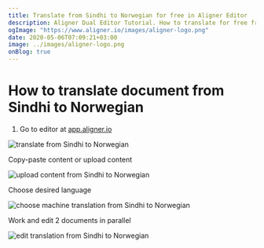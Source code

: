 ```yaml
---
title: Translate from Sindhi to Norwegian for free in Aligner Editor
description: Aligner Dual Editor Tutorial. How to translate for free from Sindhi to Norwegian. Aligner is multilingual document management platform. 
ogImage: "https://www.aligner.io/images/aligner-logo.png"
date: 2020-05-06T07:09:21+03:00
image: ../images/aligner-logo.png
onBlog: true
---
```


# How to translate document from Sindhi to Norwegian

1. Go to editor at [app.aligner.io](https://app.aligner.io "Aligner App web page")

![translate from Sindhi to Norwegian](../aligner-blank-editor.png "translate from Sindhi to Norwegian")

Copy-paste content or upload content

![upload content from Sindhi to Norwegian](../aligner-uploaded-document.png "upload content from Sindhi to Norwegian")

Choose desired language

![choose machine translation from Sindhi to Norwegian](../aligner-language-dropdown.png "choose machine translation from Sindhi to Norwegian")

Work and edit 2 documents in parallel

![edit translation from Sindhi to Norwegian](../aligner-double-sitded-editor.png "edit translation from Sindhi to Norwegian")


